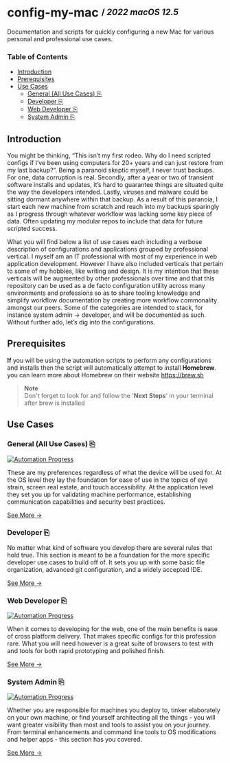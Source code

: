 # config-my-mac <sup><sub>/ ***2022*** *macOS 12.5*</sub></sup> <!-- omit in toc -->
Documentation and scripts for quickly configuring a new Mac for various personal and professional use cases.

### Table of Contents <!-- omit in toc -->
- [Introduction](#introduction)
- [Prerequisites](#prerequisites)
- [Use Cases](#use-cases)
  - [General (All Use Cases) ⎘](#general-all-use-cases-)
  - [Developer ⎘](#developer-)
  - [Web Developer ⎘](#web-developer-)
  - [System Admin ⎘](#system-admin-)

## Introduction

You might be thinking, “This isn’t my first rodeo. Why do I need scripted configs if I’ve been using computers for 20+ years and can just restore from my last backup?”. Being a paranoid skeptic myself, I never trust backups. For one, data corruption is real. Secondly, after a year or two of transient software installs and updates, it’s hard to guarantee things are situated quite the way the developers intended. Lastly, viruses and malware could be sitting dormant anywhere within that backup. As a result of this paranoia, I start each new machine from scratch and reach into my backups sparingly as I progress through whatever workflow was lacking some key piece of data. Often updating my modular repos to include that data for future scripted success.

What you will find below a list of use cases each including a verbose description of configurations and applications grouped by professional vertical. I myself am an IT professional with most of my experience in web application development. However I have also included verticals that pertain to some of my hobbies, like writing and design. It is my intention that these verticals will be augmented by other professionals over time and that this repository can be used as a de facto configuration utility across many environments and professions so as to share tooling knowledge and simplify workflow documentation by creating more workflow commonality amongst our peers.  Some of the categories are intended to stack, for instance system admin -> developer, and will be documented as such. Without further ado, let’s dig into the configurations.

## Prerequisites

**If** you will be using the automation scripts to perform any configurations and installs then the script will automatically attempt to install **Homebrew**. you can learn more about Homebrew on their website https://brew.sh
 
> **Note**  
> Don't forget to look for and follow the '**Next Steps**' in your terminal after brew is installed

## Use Cases

### General (All Use Cases) [⎘](general)
[![Automation Progress](https://img.shields.io/badge/Scripted-Yes-280)](#general-all-use-cases-)

These are my preferences regardless of what the device will be used for. At the OS level they lay the foundation for ease of use in the topics of eye strain, screen real estate, and touch accessibility. At the application level they set you up for validating machine performance, establishing communication capabilities and security best practices.

[See More →](general)

### Developer [⎘](developer)
<!-- [![Automation Progress](https://img.shields.io/badge/Scripted-Next-cec)](#developer-) -->

No matter what kind of software you develop there are several rules that hold true. This section is meant to be a foundation for the more specific developer use cases to build off of. It sets you up with some basic file organization, advanced git configuration, and a widely accepted IDE.

[See More →](developer)

### Web Developer [⎘](web-developer)
[![Automation Progress](https://img.shields.io/badge/Scripted-Yes-280)](#web-developer-)

When it comes to developing for the web, one of the main benefits is ease of cross platform delivery. That makes specific configs for this profession rare. What you will need however is a great suite of browsers to test with and tools for both rapid prototyping and polished finish.

[See More →](web-developer)

### System Admin [⎘](system-admin)
[![Automation Progress](https://img.shields.io/badge/Scripted-Yes-280)](#system-admin-)

Whether you are responsible for machines you deploy to, tinker elaborately on your own machine, or find yourself architecting all the things - you will want greater visibility than most and tools to assist you on your journey. From terminal enhancements and command line tools to OS modifications and helper apps - this section has you covered.

[See More →](system-admin)